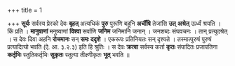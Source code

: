 +++
title = 1

+++
**सूर्यः** सर्वस्य प्रेरको देवः **बृहत्** अत्यधिकं **पुरु** पुरूणि बहूनि **अर्चींषि** तेजांसि **उत्** **अश्रेत्** ऊर्ध्वं श्रयति । किं प्रति । **मानुषाणां** मनुष्याणां **विश्वा** सर्वाणि **जनिम** जनिमानि जनान् । जनशब्दः संघवचनः । तान् प्रत्युदश्रेत् । स देवः दिवा अहनि **रोचमानः** सन् **समः** **ददृशे** । एकरूपः प्रतिनियतः सन् दृश्यते । तस्मात्पुरुषं पुरुषं प्रत्यादित्यो भवति (ऐ. आ. ३.२.३) इति हि श्रुतिः । स देवः **क्रत्वा** सर्वस्य कर्ता **कृतः** संपादितः प्रजापतिना **कर्तृभिः** स्तुतिकर्तृभिः **सुकृतः** स्तुत्या तीक्ष्णीकृतः **भूत्** भवति ॥